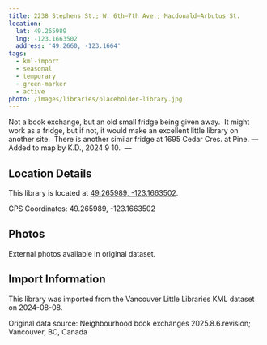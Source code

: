 ```yaml
---
title: 2238 Stephens St.; W. 6th—7th Ave.; Macdonald—Arbutus St.
location:
  lat: 49.265989
  lng: -123.1663502
  address: '49.2660, -123.1664'
tags:
  - kml-import
  - seasonal
  - temporary
  - green-marker
  - active
photo: /images/libraries/placeholder-library.jpg
---
```

Not a book exchange, but an old small fridge being given away.  It might work as a fridge, but if not, it would make an excellent little library on another site.  There is another similar fridge at 1695 Cedar Cres. at Pine.
—Added to map by K.D., 2024 9 10. 
—

## Location Details

This library is located at [49.265989, -123.1663502](https://www.google.com/maps?q=49.265989,-123.1663502).

GPS Coordinates: 49.265989, -123.1663502

## Photos

External photos available in original dataset.

## Import Information

This library was imported from the Vancouver Little Libraries KML dataset on 2024-08-08.

Original data source: Neighbourhood book exchanges 2025.8.6.revision; Vancouver, BC, Canada
